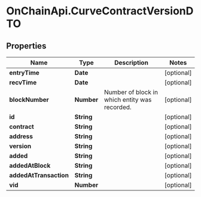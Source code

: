 # OnChainApi.CurveContractVersionDTO

## Properties

Name | Type | Description | Notes
------------ | ------------- | ------------- | -------------
**entryTime** | **Date** |  | [optional] 
**recvTime** | **Date** |  | [optional] 
**blockNumber** | **Number** | Number of block in which entity was recorded. | [optional] 
**id** | **String** |  | [optional] 
**contract** | **String** |  | [optional] 
**address** | **String** |  | [optional] 
**version** | **String** |  | [optional] 
**added** | **String** |  | [optional] 
**addedAtBlock** | **String** |  | [optional] 
**addedAtTransaction** | **String** |  | [optional] 
**vid** | **Number** |  | [optional] 


